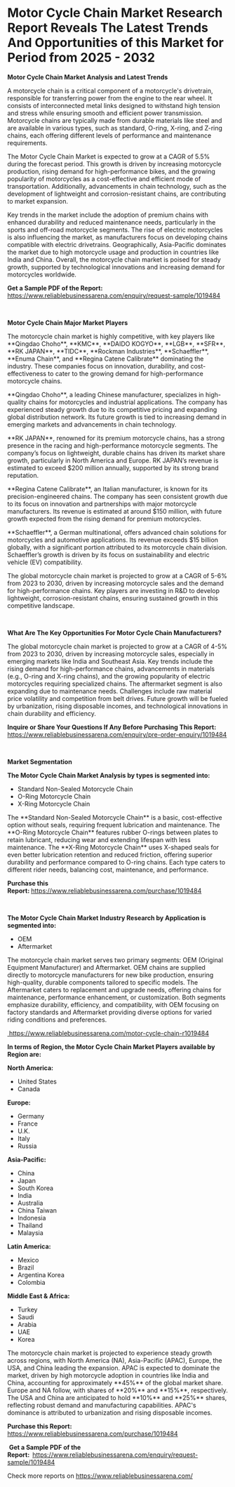 <p><h1>Motor Cycle Chain Market Research Report Reveals The Latest Trends And Opportunities of this Market for Period from 2025 - 2032</h1></p><p><strong>Motor Cycle Chain Market Analysis and Latest Trends</strong></p>
<p><p>A motorcycle chain is a critical component of a motorcycle's drivetrain, responsible for transferring power from the engine to the rear wheel. It consists of interconnected metal links designed to withstand high tension and stress while ensuring smooth and efficient power transmission. Motorcycle chains are typically made from durable materials like steel and are available in various types, such as standard, O-ring, X-ring, and Z-ring chains, each offering different levels of performance and maintenance requirements.</p><p>The Motor Cycle Chain Market is expected to grow at a CAGR of 5.5% during the forecast period. This growth is driven by increasing motorcycle production, rising demand for high-performance bikes, and the growing popularity of motorcycles as a cost-effective and efficient mode of transportation. Additionally, advancements in chain technology, such as the development of lightweight and corrosion-resistant chains, are contributing to market expansion.</p><p>Key trends in the market include the adoption of premium chains with enhanced durability and reduced maintenance needs, particularly in the sports and off-road motorcycle segments. The rise of electric motorcycles is also influencing the market, as manufacturers focus on developing chains compatible with electric drivetrains. Geographically, Asia-Pacific dominates the market due to high motorcycle usage and production in countries like India and China. Overall, the motorcycle chain market is poised for steady growth, supported by technological innovations and increasing demand for motorcycles worldwide.</p></p>
<p><strong>Get a Sample PDF of the Report:&nbsp;</strong> <a href="https://www.reliablebusinessarena.com/enquiry/request-sample/1019484?utm_campaign=1892&utm_medium=2&utm_source=Github&utm_content=ia&utm_term=22012025&utm_id=motor-cycle-chain">https://www.reliablebusinessarena.com/enquiry/request-sample/1019484</a></p>
<p>&nbsp;</p>
<p><strong>Motor Cycle Chain Major Market Players</strong></p>
<p><p>The motorcycle chain market is highly competitive, with key players like **Qingdao Choho**, **KMC**, **DAIDO KOGYO**, **LGB**, **SFR**, **RK JAPAN**, **TIDC**, **Rockman Industries**, **Schaeffler**, **Enuma Chain**, and **Regina Catene Calibrate** dominating the industry. These companies focus on innovation, durability, and cost-effectiveness to cater to the growing demand for high-performance motorcycle chains.</p><p>**Qingdao Choho**, a leading Chinese manufacturer, specializes in high-quality chains for motorcycles and industrial applications. The company has experienced steady growth due to its competitive pricing and expanding global distribution network. Its future growth is tied to increasing demand in emerging markets and advancements in chain technology.</p><p>**RK JAPAN**, renowned for its premium motorcycle chains, has a strong presence in the racing and high-performance motorcycle segments. The company’s focus on lightweight, durable chains has driven its market share growth, particularly in North America and Europe. RK JAPAN’s revenue is estimated to exceed $200 million annually, supported by its strong brand reputation.</p><p>**Regina Catene Calibrate**, an Italian manufacturer, is known for its precision-engineered chains. The company has seen consistent growth due to its focus on innovation and partnerships with major motorcycle manufacturers. Its revenue is estimated at around $150 million, with future growth expected from the rising demand for premium motorcycles.</p><p>**Schaeffler**, a German multinational, offers advanced chain solutions for motorcycles and automotive applications. Its revenue exceeds $15 billion globally, with a significant portion attributed to its motorcycle chain division. Schaeffler’s growth is driven by its focus on sustainability and electric vehicle (EV) compatibility.</p><p>The global motorcycle chain market is projected to grow at a CAGR of 5-6% from 2023 to 2030, driven by increasing motorcycle sales and the demand for high-performance chains. Key players are investing in R&D to develop lightweight, corrosion-resistant chains, ensuring sustained growth in this competitive landscape.</p></p>
<p>&nbsp;</p>
<p><strong>What Are The Key Opportunities For Motor Cycle Chain Manufacturers?</strong></p>
<p><p>The global motorcycle chain market is projected to grow at a CAGR of 4-5% from 2023 to 2030, driven by increasing motorcycle sales, especially in emerging markets like India and Southeast Asia. Key trends include the rising demand for high-performance chains, advancements in materials (e.g., O-ring and X-ring chains), and the growing popularity of electric motorcycles requiring specialized chains. The aftermarket segment is also expanding due to maintenance needs. Challenges include raw material price volatility and competition from belt drives. Future growth will be fueled by urbanization, rising disposable incomes, and technological innovations in chain durability and efficiency.</p></p>
<p><strong>Inquire or Share Your Questions If Any Before Purchasing This Report:</strong> <a href="https://www.reliablebusinessarena.com/enquiry/pre-order-enquiry/1019484?utm_campaign=1892&utm_medium=2&utm_source=Github&utm_content=ia&utm_term=22012025&utm_id=motor-cycle-chain">https://www.reliablebusinessarena.com/enquiry/pre-order-enquiry/1019484</a></p>
<p>&nbsp;</p>
<p><strong>Market Segmentation</strong></p>
<p><strong>The Motor Cycle Chain Market Analysis by types is segmented into:</strong></p>
<p><ul><li>Standard Non-Sealed Motorcycle Chain</li><li>O-Ring Motorcycle Chain</li><li>X-Ring Motorcycle Chain</li></ul></p>
<p><p>The **Standard Non-Sealed Motorcycle Chain** is a basic, cost-effective option without seals, requiring frequent lubrication and maintenance. The **O-Ring Motorcycle Chain** features rubber O-rings between plates to retain lubricant, reducing wear and extending lifespan with less maintenance. The **X-Ring Motorcycle Chain** uses X-shaped seals for even better lubrication retention and reduced friction, offering superior durability and performance compared to O-ring chains. Each type caters to different rider needs, balancing cost, maintenance, and performance.</p></p>
<p><strong>Purchase this Report:&nbsp;</strong><a href="https://www.reliablebusinessarena.com/purchase/1019484?utm_campaign=1892&utm_medium=2&utm_source=Github&utm_content=ia&utm_term=22012025&utm_id=motor-cycle-chain">https://www.reliablebusinessarena.com/purchase/1019484</a></p>
<p>&nbsp;</p>
<p><strong>The Motor Cycle Chain Market Industry Research by Application is segmented into:</strong></p>
<p><ul><li>OEM</li><li>Aftermarket</li></ul></p>
<p><p>The motorcycle chain market serves two primary segments: OEM (Original Equipment Manufacturer) and Aftermarket. OEM chains are supplied directly to motorcycle manufacturers for new bike production, ensuring high-quality, durable components tailored to specific models. The Aftermarket caters to replacement and upgrade needs, offering chains for maintenance, performance enhancement, or customization. Both segments emphasize durability, efficiency, and compatibility, with OEM focusing on factory standards and Aftermarket providing diverse options for varied riding conditions and preferences.</p></p>
<p><a href="https://www.reliablebusinessarena.com/motor-cycle-chain-r1019484?utm_campaign=1892&utm_medium=2&utm_source=Github&utm_content=ia&utm_term=22012025&utm_id=motor-cycle-chain">&nbsp;https://www.reliablebusinessarena.com/motor-cycle-chain-r1019484</a></p>
<p><strong>In terms of Region, the Motor Cycle Chain Market Players available by Region are:</strong></p>
<p>
    <p> <strong> North America: </strong>
        <ul>
            <li>United States</li>
            <li>Canada</li>
        </ul>
        </p> 
    <p> <strong> Europe: </strong>
        <ul>
            <li>Germany</li>
            <li>France</li>
            <li>U.K.</li>
            <li>Italy</li>
            <li>Russia</li>
        </ul>
        </p> 
    <p> <strong> Asia-Pacific: </strong>
        <ul>
            <li>China</li>
            <li>Japan</li>
            <li>South Korea</li>
            <li>India</li>
            <li>Australia</li>
            <li>China Taiwan</li>
            <li>Indonesia</li>
            <li>Thailand</li>
            <li>Malaysia</li>
        </ul>
        </p> 
    <p> <strong> Latin America: </strong>
        <ul>
            <li>Mexico</li>
            <li>Brazil</li>
            <li>Argentina Korea</li>
            <li>Colombia</li>
        </ul>
        </p> 
    <p> <strong> Middle East & Africa: </strong>
        <ul>
            <li>Turkey</li>
            <li>Saudi</li>
            <li>Arabia</li>
            <li>UAE</li>
            <li>Korea</li>
        </ul>
    </p>
    </p>
<p><p>The motorcycle chain market is projected to experience steady growth across regions, with North America (NA), Asia-Pacific (APAC), Europe, the USA, and China leading the expansion. APAC is expected to dominate the market, driven by high motorcycle adoption in countries like India and China, accounting for approximately **45%** of the global market share. Europe and NA follow, with shares of **20%** and **15%**, respectively. The USA and China are anticipated to hold **10%** and **25%** shares, reflecting robust demand and manufacturing capabilities. APAC's dominance is attributed to urbanization and rising disposable incomes.</p></p>
<p><strong>Purchase this Report: </strong><a href="https://www.reliablebusinessarena.com/purchase/1019484?utm_campaign=1892&utm_medium=2&utm_source=Github&utm_content=ia&utm_term=22012025&utm_id=motor-cycle-chain">https://www.reliablebusinessarena.com/purchase/1019484</a></p>
<p>&nbsp;<strong>Get a Sample PDF of the Report:&nbsp;&nbsp;</strong><a href="https://www.reliablebusinessarena.com/enquiry/request-sample/1019484?utm_campaign=1892&utm_medium=2&utm_source=Github&utm_content=ia&utm_term=22012025&utm_id=motor-cycle-chain">https://www.reliablebusinessarena.com/enquiry/request-sample/1019484</a></p>
<p><strong></strong></p>
<p>Check more reports on <a href="https://www.reliablebusinessarena.com/?utm_campaign=1892&utm_medium=2&utm_source=Github&utm_content=ia&utm_term=22012025&utm_id=motor-cycle-chain">https://www.reliablebusinessarena.com/</a></p>